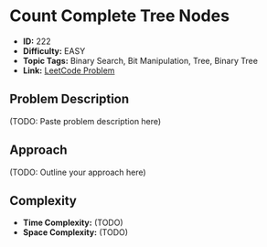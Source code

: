 # Count Complete Tree Nodes

- **ID:** 222
- **Difficulty:** EASY
- **Topic Tags:** Binary Search, Bit Manipulation, Tree, Binary Tree
- **Link:** [LeetCode Problem](https://leetcode.com/problems/count-complete-tree-nodes/description/)

## Problem Description

(TODO: Paste problem description here)

## Approach

(TODO: Outline your approach here)

## Complexity

- **Time Complexity:** (TODO)
- **Space Complexity:** (TODO)
